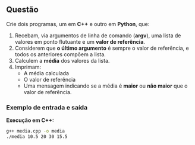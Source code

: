 ## Questão

Crie dois programas, um em **C++** e outro em **Python**, que:

1. Recebam, via argumentos de linha de comando (**argv**), uma lista de valores em ponto flutuante e um **valor de referência**.
2. Considerem que **o último argumento** é sempre o valor de referência, e todos os anteriores compõem a lista.
3. Calculem a **média** dos valores da lista.
4. Imprimam:
   - A média calculada
   - O valor de referência
   - Uma mensagem indicando se a média é **maior** ou **não maior** que o valor de referência.

### Exemplo de entrada e saída

**Execução em C++:**
```bash
g++ media.cpp -o media
./media 10.5 20 30 15.5
